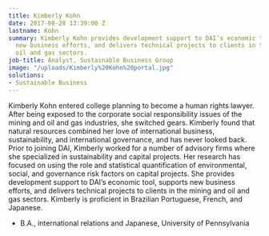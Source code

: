 ```yaml
---
title: Kimberly Kohn
date: 2017-08-28 13:39:00 Z
lastname: Kohn
summary: Kimberly Kohn provides development support to DAI’s economic tool, supports
  new business efforts, and delivers technical projects to clients in the mining and
  oil and gas sectors.
job-title: Analyst, Sustainable Business Group
image: "/uploads/Kimberly%20Kohn%20portal.jpg"
solutions:
- Sustainable Business
---
```


Kimberly Kohn entered college planning to become a human rights lawyer. After being exposed to the corporate social responsibility issues of the mining and oil and gas industries, she switched gears. Kimberly found that natural resources combined her love of international business, sustainability, and international governance, and has never looked back. Prior to joining DAI, Kimberly worked for a number of advisory firms where she specialized in sustainability and capital projects. Her research has focused on using the role and statistical quantification of environmental, social, and governance risk factors on capital projects. She provides development support to DAI’s economic tool, supports new business efforts, and delivers technical projects to clients in the mining and oil and gas sectors. Kimberly is proficient in Brazilian Portuguese, French, and Japanese.
 
* B.A., international relations and Japanese, University of Pennsylvania